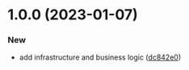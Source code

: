 # 1.0.0 (2023-01-07)


### New

* add infrastructure and business logic ([dc842e0](https://github.com/rafalkrol-xyz/youtube-subs/commit/dc842e02ad35f2888f7be29fd7a91ddd97927242))
